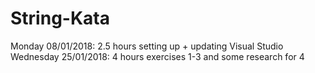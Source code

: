 # String-Kata
Monday 08/01/2018: 2.5 hours setting up + updating Visual Studio
Wednesday 25/01/2018: 4 hours exercises 1-3 and some research for 4
